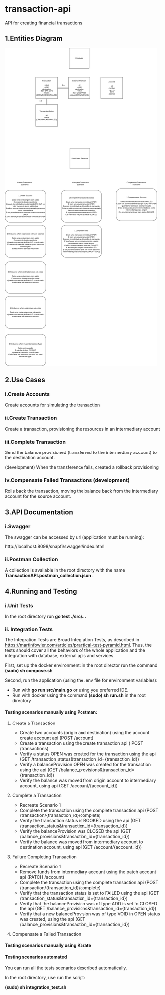 # transaction-api

API for creating financial transactions

## 1.Entities Diagram

![alt-text](/images/transactionAPI.jpg)

## 2.Use Cases

### i.Create Accounts

Create accounts for simulating the transaction

### ii.Create Transaction

Create a transaction, provisioning the resources in an intermediary account

### iii.Complete Transaction

Send the balance provisioned (transferred to the intermediary account) to the destination account.

(development) When the transference fails, created a rollback provisioning

### iv.Compensate Failed Transactions  (development)

Rolls back the transaction, moving the balance back from the intermediary account for the source account.

## 3.API Documentation

### i.Swagger

The swagger can be accessed by url (application must be running):

http://localhost:8098/snapfi/swagger/index.html

### ii.Postman Collection

A collection is available in the root directory with the name  **TransactionAPI.postman_collection.json** .

## 4.Running and Testing

### i.Unit Tests

In the root directory run **go test ./src/...**

### ii. Integration Tests

The Integration Tests are Broad Integration Tests, as described in https://martinfowler.com/articles/practical-test-pyramid.html.
Thus, the tests should cover all the behaviors of the whole application and the integration with database, external apis and services.

First, set up the docker environment: in the root director run the command **(sudo) sh compose.sh**

Second, run the application (using the .env file for environment variables):
 * Run with **go run src/main.go** or using you preferred IDE.
 * Run with docker using the command **(sudo) sh run.sh** in the root directory

#### Testing scenarios manually using Postman:

1. Create a Transaction
    * Create two accounts (origin and destination) using the account create account api (POST /account)
    * Create a transaction using the create transaction api ( POST /transactions)
    * Verify a status OPEN was created for the transaction using the api (GET /transaction_status&transaction_id={transaction_id}) 
    * Verify a balanceProvision OPEN was created for the transaction using the api (GET /balance_provisions&transaction_id={transaction_id})
    * Verify the balance was moved from origin account to intermediary account, using api (GET /account/{account_id})

2. Complete a Transaction
    * Recreate Scenario 1
    * Complete the transaction using the complete transaction api (POST /transaction/{transaction_id}/complete)
    * Verify the transaction status is BOOKED using the api (GET /transaction_status&transaction_id={transaction_id}) 
    * Verify the balanceProvision was CLOSED the api (GET /balance_provisions&transaction_id={transaction_id})
    * Verify the balance was moved from intermediary account to destination account, using api (GET /account/{account_id})

3. Failure Completing Transaction
   * Recreate Scenario 1
   * Remove funds from intermediary account using the patch account api (PATCH /account)
   * Complete the transaction using the complete transaction api (POST /transaction/{transaction_id}/complete)
   * Verify that the transaction status is set to FAILED using the api (GET /transaction_status&transaction_id={transaction_id})
   * Verify that the balanceProvision was of type ADD is set to CLOSED the api (GET /balance_provisions&transaction_id={transaction_id})
   * Verify that a new balanceProvision was of type VOID in OPEN status was created, using the api (GET /balance_provisions&transaction_id={transaction_id})

4. Compensate a Failed Transaction

#### Testing scenarios manually using Karate


#### Testing scenarios automated

You can run all the tests scenarios described automatically.

In the root directory, use run the script:

**(sudo) sh integration_test.sh**


